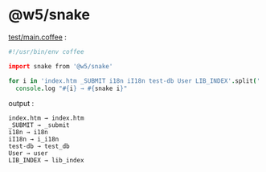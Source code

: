[‼️]: ✏️README.mdt

# @w5/snake

[test/main.coffee](./test/main.coffee) :

```coffee
#!/usr/bin/env coffee

import snake from '@w5/snake'

for i in 'index.htm _SUBMIT i18n iI18n test-db User LIB_INDEX'.split(' ')
  console.log "#{i} → #{snake i}"
```

output :

```
index.htm → index.htm
_SUBMIT → _submit
i18n → i18n
iI18n → i_i18n
test-db → test_db
User → user
LIB_INDEX → lib_index
```

